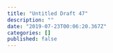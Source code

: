 ```yaml
---
title: "Untitled Draft 47"
description: ""
date: "2019-07-23T00:06:20.367Z"
categories: []
published: false
---
```



